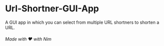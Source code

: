 # Url-Shortner-GUI-App
A GUI app in which you can select from multiple URL shortners to shorten a URL.

###### Made with ❤️ with Nim 
